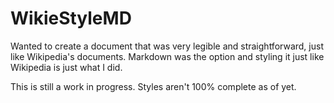 WikieStyleMD
============

Wanted to create a document that was very legible and straightforward, just like Wikipedia's documents. Markdown was the option and styling it just like Wikipedia is just what I did.

This is still a work in progress. Styles aren't 100% complete as of yet.
